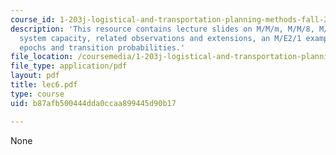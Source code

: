 ```yaml
---
course_id: 1-203j-logistical-and-transportation-planning-methods-fall-2006
description: 'This resource contains lecture slides on M/M/m, M/M/8, M/M/1: finite
  system capacity, related observations and extensions, an M/E2/1 example, and M/G/1:
  epochs and transition probabilities.'
file_location: /coursemedia/1-203j-logistical-and-transportation-planning-methods-fall-2006/b87afb500444dda0ccaa899445d90b17_lec6.pdf
file_type: application/pdf
layout: pdf
title: lec6.pdf
type: course
uid: b87afb500444dda0ccaa899445d90b17

---
```

None